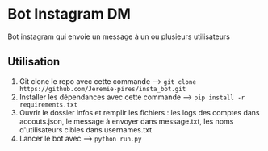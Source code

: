 # Bot Instagram DM

Bot instagram qui envoie un message à un ou plusieurs utilisateurs

## Utilisation


1. Git clone le repo avec cette commande --> `git clone https://github.com/Jeremie-pires/insta_bot.git`
2. Installer les dépendances avec cette commande --> `pip install -r requirements.txt`
3. Ouvrir le dossier infos et remplir les fichiers : les logs des comptes dans accouts.json, le message à envoyer dans message.txt, les noms d'utilisateurs cibles dans usernames.txt
4. Lancer le bot avec --> `python run.py`
